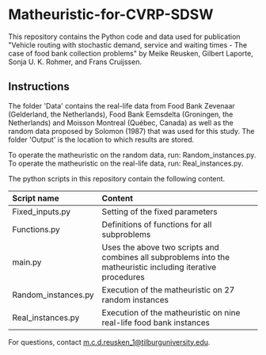 # Matheuristic-for-CVRP-SDSW

This repository contains the Python code and data used for publication "Vehicle routing with stochastic demand, service and waiting times - The case of food bank collection problems" by Meike Reusken, Gilbert Laporte, Sonja U. K. Rohmer, and Frans Cruijssen.

## Instructions
The folder 'Data' contains the real-life data from Food Bank Zevenaar (Gelderland, the Netherlands), Food Bank Eemsdelta (Groningen, the Netherlands) and Moisson Montreal (Québec, Canada) as well as the random data proposed by Solomon (1987) that was used for this study.
The folder 'Output' is the location to which results are stored. 

To operate the matheuristic on the random data, run: Random_instances.py. 
To operate the matheuristic on the real-life data, run: Real_instances.py.

The python scripts in this repository contain the following content.

| Script name | Content |
|:-----------------|:-----------------|
| Fixed_inputs.py | Setting of the fixed parameters |
| Functions.py| Definitions of functions for all subproblems |
| main.py| Uses the above two scripts and combines all subproblems into the matheuristic including iterative procedures |
| Random_instances.py | Execution of the matheuristic on 27 random instances |
| Real_instances.py | Execution of the matheuristic on nine real-life food bank instances |

For questions, contact m.c.d.reusken_1@tilburguniversity.edu.
